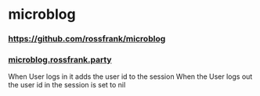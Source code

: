 # microblog
### https://github.com/rossfrank/microblog
### [microblog.rossfrank.party](http://microblog.rossfrank.party)


When User logs in it adds the user id to the session
When the User logs out the user id in the session is set to nil
